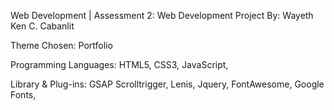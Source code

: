 Web Development | Assessment 2: Web Development Project
By: Wayeth Ken C. Cabanlit

Theme Chosen: Portfolio

Programming Languages:
HTML5,
CSS3,
JavaScript,

Library & Plug-ins:
GSAP Scrolltrigger,
Lenis,
Jquery,
FontAwesome,
Google Fonts,
